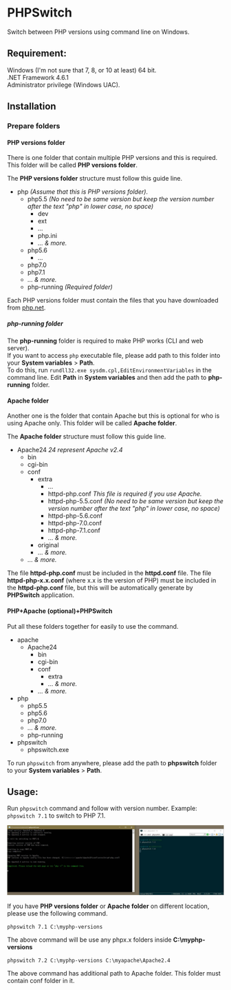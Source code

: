 ﻿# PHPSwitch

Switch between PHP versions using command line on Windows.

## Requirement:
Windows (I'm not sure that 7, 8, or 10 at least) 64 bit.<br>
.NET Framework 4.6.1<br>
Administrator privilege (Windows UAC).

## Installation

### Prepare folders
#### PHP versions folder
There is one folder that contain multiple PHP versions and this is required. This folder will be called **PHP versions folder**.

The **PHP versions folder** structure must follow this guide line.

* php *(Assume that this is PHP versions folder)*.
	* php5.5 *(No need to be same version but keep the version number after the text "php" in lower case, no space)*
		* dev
		* ext
		* *...*
		* php.ini
		* *... & more.*
     * php5.6
     	* *...*
     * php7.0
     * php7.1
     * *... & more.*
	 * php-running *(Required folder)*

Each PHP versions folder must contain the files that you have downloaded from [php.net](https://php.net).

##### php-running folder
The **php-running** folder is required to make PHP works (CLI and web server).<br>
If you want to access `php` executable file, please add path to this folder into your **System variables** > **Path**.<br>
To do this, run `rundll32.exe sysdm.cpl,EditEnvironmentVariables` in the command line. Edit **Path** in **System variables** and then add the path to **php-running** folder.

#### Apache folder
Another one is the folder that contain Apache but this is optional for who is using Apache only. This folder will be called **Apache folder**.

The **Apache folder** structure must follow this guide line.

* Apache24 *24 represent Apache v2.4*
	* bin
	* cgi-bin
	* conf
		* extra
			* *...*
			* httpd-php.conf *This file is required if you use Apache.*
			* httpd-php-5.5.conf *(No need to be same version but keep the version number after the text "php" in lower case, no space)*
			* httpd-php-5.6.conf
			* httpd-php-7.0.conf
			* httpd-php-7.1.conf
			* *... & more.*
		* original
		* *... & more.*
	* *... & more.*

The file **httpd-php.conf** must be included in the **httpd.conf** file. The file **httpd-php-x.x.conf** (where x.x is the version of PHP) must be included in the **httpd-php.conf** file, but this will be automatically generate by **PHPSwitch** application.

#### PHP+Apache (optional)+PHPSwitch
Put all these folders together for easily to use the command.

* apache
	* Apache24
		* bin
		* cgi-bin
		* conf
			* extra
			* *... & more.*
        * *... & more.*
* php
	* php5.5
	* php5.6
	* php7.0
	* *... & more.*
	* php-running
* phpswitch
	* phpswitch.exe

To run `phpswitch` from anywhere, please add the path to **phpswitch** folder to your **System variables** > **Path**.

## Usage:
Run `phpswitch` command and follow with version number. Example: `phpswitch 7.1` to switch to PHP 7.1.

![PHPSwitch Screenshot](.web-assets/phpswitch0.1-screenshot-01.jpg)

If you have **PHP versions folder** or **Apache folder** on different location, please use the following command.

```
phpswitch 7.1 C:\myphp-versions
```
The above command will be use any phpx.x folders inside **C:\myphp-versions**

```
phpswitch 7.2 C:\myphp-versions C:\myapache\Apache2.4
```
The above command has additional path to Apache folder. This folder must contain conf folder in it.